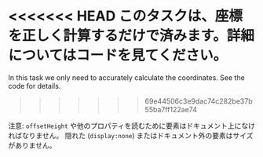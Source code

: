 <<<<<<< HEAD
このタスクは、座標を正しく計算するだけで済みます。詳細についてはコードを見てください。
=======
In this task we only need to accurately calculate the coordinates. See the code for details.
>>>>>>> 69e44506c3e9dac74c282be37b55ba7ff122ae74

注意: `offsetHeight` や他のプロパティを読むために要素はドキュメント上になければなりません。
隠れた (`display:none`) またはドキュメント外の要素はサイズがありません。
